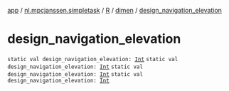 [app](../../../index.md) / [nl.mpcjanssen.simpletask](../../index.md) / [R](../index.md) / [dimen](index.md) / [design_navigation_elevation](.)

# design_navigation_elevation

`static val design_navigation_elevation: `[`Int`](https://kotlinlang.org/api/latest/jvm/stdlib/kotlin/-int/index.html)
`static val design_navigation_elevation: `[`Int`](https://kotlinlang.org/api/latest/jvm/stdlib/kotlin/-int/index.html)
`static val design_navigation_elevation: `[`Int`](https://kotlinlang.org/api/latest/jvm/stdlib/kotlin/-int/index.html)
`static val design_navigation_elevation: `[`Int`](https://kotlinlang.org/api/latest/jvm/stdlib/kotlin/-int/index.html)